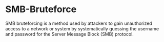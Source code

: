 # SMB-Bruteforce
SMB bruteforcing is a method used by attackers to gain unauthorized access to a network or system by systematically guessing the username and password for the Server Message Block (SMB) protocol. 
